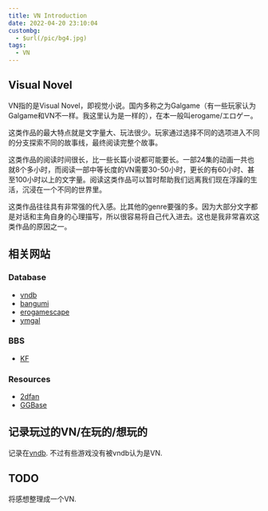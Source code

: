 ```yaml
---
title: VN Introduction
date: 2022-04-20 23:10:04
custombg:
  - $url(/pic/bg4.jpg)
tags:
  - VN
---
```


## Visual Novel

VN指的是Visual Novel，即视觉小说。国内多称之为Galgame（有一些玩家认为Galgame和VN不一样。我这里认为是一样的），在本一般叫erogame/エロゲー。

这类作品的最大特点就是文字量大、玩法很少。玩家通过选择不同的选项进入不同的分支探索不同的故事线，最终阅读完整个故事。

这类作品的阅读时间很长，比一些长篇小说都可能要长。一部24集的动画一共也就8个多小时，而阅读一部中等长度的VN需要30-50小时，更长的有60小时、甚至100小时以上的文字量。阅读这类作品可以暂时帮助我们远离我们现在浮躁的生活，沉浸在一个不同的世界里。

这类作品往往具有非常强的代入感。比其他的genre要强的多。因为大部分文字都是对话和主角自身的心理描写，所以很容易将自己代入进去。这也是我非常喜欢这类作品的原因之一。

## 相关网站

### Database

- [vndb](https://vndb.org/)
- [bangumi](https://bangumi.tv/)
- [erogamescape](https://erogamescape.dyndns.org/)
- [ymgal](https://www.ymgal.games/)

### BBS

- [KF](https://bbs.kfpromax.com/)

### Resources

- [2dfan](https://galge.fun/)
- [GGBase](https://www.ggbases.com/)

## 记录玩过的VN/在玩的/想玩的

记录在[vndb](https://vndb.org/u212839/ulist).
不过有些游戏没有被vndb认为是VN.

## TODO

将感想整理成一个VN.
